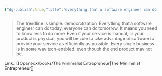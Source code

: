 ```yaml
---
{"dg-publish":true,"title":"everything that a software engineer can do today, everyone can do tomorrow","tags":["quotes"],"date":"2024-04-02T09:03:50+03:00","modified_at":"2024-07-25T11:28:26+03:00","aliases":"everything that a software engineer can do today, everyone can do tomorrow","dg-path":"/quotes/202404020905.md","permalink":"/quotes/202404020905/","dgPassFrontmatter":true}
---
```



> The trendline is simple: democratization. Everything that a software engineer can do today, everyone can do tomorrow. It means you need to know less to do more. Even if your service is manual, or your product is physical, you will be able to take advantage of software to provide your service as efficiently as possible. Every single business is in some way tech-enabled, even though the end product may not be. 

Link:: [[Openbox/books/The Minimalist Entrepreneur|The Minimalist Entrepreneur]]
